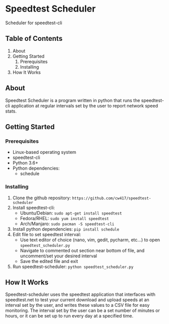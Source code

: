 # Speedtest Scheduler
Scheduler for speedtest-cli

## Table of Contents
1. About
2. Getting Started
    1. Prerequisites
    2. Installing
3. How It Works

## About
Speedtest Scheduler is a program written in python that runs the speedtest-cli application at regular intervals set by the user to report network speed stats.


## Getting Started
### Prerequisites
- Linux-based operating system
- speedtest-cli
- Python 3.6+
- Python dependencies:
  - schedule

### Installing
1) Clone the github repository: `https://github.com/cw417/speedtest-scheduler`
2) Install speedtest-cli:
   - Ubuntu/Debian: `sudo apt-get install speedtest`
   - Fedora/RHEL: `sudo yum install speedtest`
   - Arch/Manjaro: `sudo pacman -S speedtest-cli`
3) Install python dependencies: `pip install schedule`
4) Edit file to set speedtest interval:
   - Use text editor of choice (nano, vim, gedit, pycharm, etc...) to open `speedtest_scheduler.py`
   - Navigate to commented out section near bottom of file, and uncomment/set your desired interval
   - Save the edited file and exit
5) Run speedtest-scheduler: `python speedtest_scheduler.py`
  
## How It Works
Speedtest-scheduler uses the speedtest application that interfaces with speedtest.net to test your current download and upload speeds at an interval set by the user, and writes these values to a CSV file for easy monitoring. The interval set by the user can be a set number of minutes or hours, or it can be set up to run every day at a specified time.